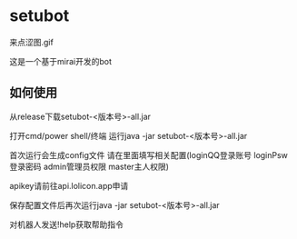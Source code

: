# setubot
来点涩图.gif

这是一个基于mirai开发的bot

## 如何使用
从release下载setubot-<版本号>-all.jar

打开cmd/power shell/终端 运行java -jar setubot-<版本号>-all.jar

首次运行会生成config文件 请在里面填写相关配置(loginQQ登录账号 loginPsw登录密码 admin管理员权限 master主人权限)

apikey请前往api.lolicon.app申请

保存配置文件后再次运行java -jar setubot-<版本号>-all.jar

对机器人发送!help获取帮助指令
